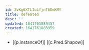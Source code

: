 ```yaml
---
id: ZvKg6XTLIuLfjnT6DmKMY
title: defeated
desc: ''
updated: 1641761889457
created: 1641761883959
---
```




- [[p.instanceOf]] [[c.Pred.Shapow]]
